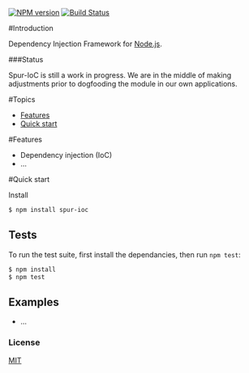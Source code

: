 [![NPM version](https://badge.fury.io/js/spur-ioc.png)](http://badge.fury.io/js/spur-ioc)
[![Build Status](https://travis-ci.org/SpurFramework/spur-ioc.png?branch=master)](https://travis-ci.org/SpurFramework/spur-ioc)

#Introduction

Dependency Injection Framework for [Node.js](http://nodejs.org/).

###Status

Spur-IoC is still a work in progress. We are in the middle of making adjustments prior to dogfooding the module in our own applications.

#Topics

- [Features](#features)
- [Quick start](#quick-start)

#Features

  * Dependency injection (IoC)
  * ...


#Quick start

Install

```bash
$ npm install spur-ioc
```


## Tests

To run the test suite, first install the dependancies, then run `npm test`:

```bash
$ npm install
$ npm test
```

## Examples

  * ...

### License

[MIT](LICENSE)
